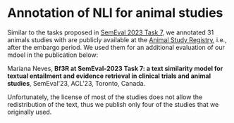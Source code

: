 # Annotation of NLI for animal studies

Similar to the tasks proposed in [SemEval 2023 Task 7](https://sites.google.com/view/nli4ct/), we annotated 31 animals studies with are publicly available at the [Animal Study Registry](https://www.animalstudyregistry.org), i.e., after the embargo period. We used them for an additional evaluation of our mdoel in the publication below:

Mariana Neves, **Bf3R at SemEval-2023 Task 7: a text similarity model for textual entailment and evidence retrieval in clinical trials and animal studies**, SemEval'23, ACL'23, Toronto, Canada.

Unfortunately, the license of most of the studies does not allow the redistribution of the text, thus we publish only four of the studies that we originally used.
